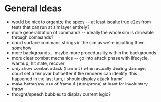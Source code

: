 # General Ideas
- would be nice to organize the specs -- at least isoalte true e2es from tests that can run at sim layer entirely?
- more generalization of commands -- ideally the whole sim is driveable through commands?
- could surface command strings in the sim as we're inputting them somehow
- more backgrounds... maybe more procedurality within the backgrounds
- more clear combat mechanics -- go into attack phase with lifecycle, warmup, hit state, recover
- _only_ show combat attack (frame 3) when actually dealing damage; could set a tempvar but better if the renderer can identify 'this happened in the last turn, i should display attack frame'
- make better/any use of frame 4 (stun/prone) at least for involuntary throw
- thought/speech bubbles to display current logic?
